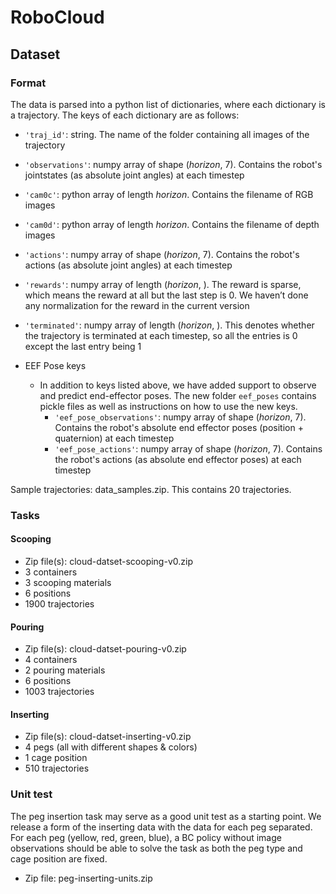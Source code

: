 # RoboCloud

## Dataset

### Format
The data is parsed into a python list of dictionaries, where each dictionary is a trajectory. The keys of each dictionary are as follows:
- `'traj_id'`: string. The name of the folder containing all images of the trajectory
- `'observations'`: numpy array of shape (*horizon*, 7). Contains the robot's jointstates (as absolute joint angles) at each timestep
- `'cam0c'`: python array of length *horizon*. Contains the filename of RGB images
- `'cam0d'`: python array of length *horizon*. Contains the filename of depth images
- `'actions'`: numpy array of shape (*horizon*, 7). Contains the robot's actions (as absolute joint angles) at each timestep
- `'rewards'`: numpy array of length (*horizon*, ). The reward is sparse, which means the reward at all but the last step is 0. We haven’t done any normalization for the reward in the current version
- `'terminated'`: numpy array of length (*horizon*, ). This denotes whether the trajectory is terminated at each timestep, so all the entries is 0 except the last entry being 1

- EEF Pose keys
  - In addition to keys listed above, we have added support to observe and predict end-effector poses.  The new folder `eef_poses` contains pickle files as well as  instructions on how to use the new keys.
      - `'eef_pose_observations'`: numpy array of shape (*horizon*, 7). Contains the robot's absolute end effector poses (position + quaternion) at each timestep
      -  `'eef_pose_actions'`: numpy array of shape (*horizon*, 7). Contains the robot's actions (as absolute end effector poses) at each timestep

Sample trajectories: data_samples.zip. This contains 20 trajectories.

### Tasks

#### Scooping
- Zip file(s): cloud-datset-scooping-v0.zip
- 3 containers
- 3 scooping materials
- 6 positions
- 1900 trajectories
#### Pouring
- Zip file(s): cloud-datset-pouring-v0.zip
- 4 containers
- 2 pouring materials
- 6 positions
- 1003 trajectories
#### Inserting
- Zip file(s): cloud-datset-inserting-v0.zip
- 4 pegs (all with different shapes & colors)
- 1 cage position
- 510 trajectories

### Unit test
The peg insertion task may serve as a good unit test as a starting point. We  release a form of the inserting data with the data for each peg separated. For each peg (yellow, red, green, blue), a BC policy without image observations should be able to solve the task as both the peg type and cage position are fixed.
- Zip file: peg-inserting-units.zip


